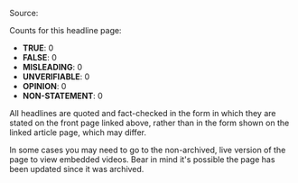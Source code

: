 Source:

Counts for this headline page:

 * **TRUE**: 0
 * **FALSE**: 0
 * **MISLEADING**: 0
 * **UNVERIFIABLE**: 0
 * **OPINION**: 0
 * **NON-STATEMENT**: 0

All headlines are quoted and fact-checked in the form in which they are stated on the front page linked above, rather than in the form shown on the linked article page, which may differ.

In some cases you may need to go to the non-archived, live version of the page to view embedded videos. Bear in mind it's possible the page has been updated since it was archived.

